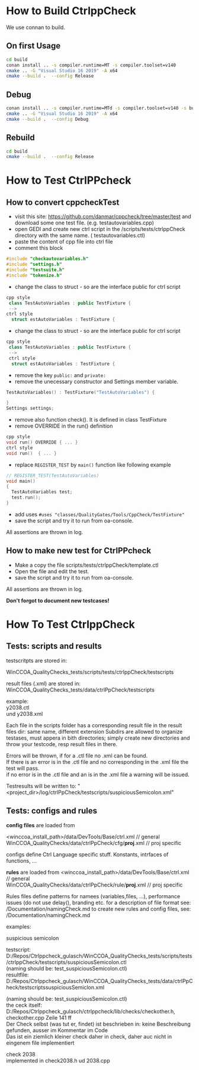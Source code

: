 # How to Build CtrlppCheck

We use connan to build.

## On first Usage

```bash
cd build
conan install .. -s compiler.runtime=MT -s compiler.toolset=v140
cmake .. -G "Visual Studio 16 2019" -A x64
cmake --build .  --config Release
```

## Debug

```bash 
conan install .. -s compiler.runtime=MTd -s compiler.toolset=v140 -s build_type=Debug --build=missing
cmake .. -G "Visual Studio 16 2019" -A x64
cmake --build .  --config Debug
```

## Rebuild

```bash
cd build
cmake --build .  --config Release
```

# How to Test CtrlPPcheck

## How to convert cppcheckTest

+ visit this site: <https://github.com/danmar/cppcheck/tree/master/test> and download some one test file.  (e.g. testautovariables.cpp)
+ open GEDI and create new ctrl script in the /scripts/tests/ctrlppCheck directory with the same name. ( testautovariables.ctl)
+ paste the content of cpp file into ctrl file
+ comment this block

```cpp
#include "checkautovariables.h"
#include "settings.h"
#include "testsuite.h"
#include "tokenize.h"
```

+ change the class to struct - so are the interface public for ctrl script

```cpp
cpp style
 class TestAutoVariables : public TestFixture {
 --> 
ctrl style
  struct estAutoVariables : TestFixture {
```

+ change the class to struct - so are the interface public for ctrl script

```cpp
cpp style
 class TestAutoVariables : public TestFixture {
 --> 
 ctrl style
  struct estAutoVariables : TestFixture {
```

+ remove the key `public:` and `private:`
+ remove the unecessary constructor and Settings member variable.

```cpp
TestAutoVariables() : TestFixture("TestAutoVariables") {

}
Settings settings; 
```

+ remove also function check(). It is defined in class TestFixture
+ remove OVERRIDE in the run() definition

```cpp
cpp style
void run() OVERRIDE { ... }
ctrl style
void run()  { ... }
```

+ replace `REGISTER_TEST` by `main()` function like following example

```cpp
// REGISTER_TEST(TestAutoVariables)
void main()
{
  TestAutoVariables test;
  test.run();
}
```

+ add uses  `#uses "classes/QualityGates/Tools/CppCheck/TestFixture"`
+ save the script and try it to run from oa-console.

 All assertions are thrown in log.

## How to make new test for CtrlPPcheck

+ Make a copy the file scripts/tests/ctrlppCheck/template.ctl
+ Open the file and edit the test.
+ save the script and try it to run from oa-console.

 All assertions are thrown in log.

**Don't forgot to document new testcases!**

# How To Test CtrlppCheck

## Tests: scripts and results

testscritpts are stored in:  

WinCCOA_QualityChecks_tests/scripts/tests/ctrlppCheck/testscripts

result files (.xml) are stored in:  
WinCCOA_QualityChecks_tests/data/ctrlPpCheck/testscripts

example:  
y2038.ctl  
und y2038.xml  

Each file in the scripts folder has a corresponding result file in the result files dir: same name, different extension
Subdirs are allowed to organize testases, must appera in bith directories; simply create new directories and throw your testcode, resp result files in there.  

Errors will be thrown, if for a .ctl file no .xml can be found.  
If there is an error is in the .ctl file and no corresponding <error> in the .xml file the test will pass.  
if  no error is in the .ctl file and an <error> is in the .xml file a warning will be issued.  

Testresults will be written to: "<project_dir>/log/ctrlPpCheck/testscripts/suspiciousSemicolon.xml"

## Tests: configs and rules

**config files** are loaded from 

<winccoa_install_path>/data/DevTools/Base/ctrl.xml // general  
WinCCOA_QualityChecks/data/ctrlPpCheck/cfg/__proj__.xml // proj specific  

configs define Ctrl Language specific stuff. Konstants, intrfaces of functions, ...

**rules** are loaded from
<winccoa_install_path>/data/DevTools/Base/ctrl.xml // general  
WinCCOA_QualityChecks/data/ctrlPpCheck/rule/__proj__.xml // proj specific  

Rules files define patterns
for namees (variables,files, ...), performance issues (do not use delay(), branding etc.
for a description of file format see: /Documentation/namingCheck.md
to create new rules and config files, see: /Documentation/namingCheck.md

examples:  

suspicious semicolon

testscript: D:/Repos/Ctrlppcheck_gulasch/WinCCOA_QualityChecks_tests/scripts/tests/ctrlppCheck/testscripts/suspiciousSemicolon.ctl  
(naming should be: test_suspiciousSemicolon.ctl)  
resultfile: D:/Repos/Ctrlppcheck_gulasch/WinCCOA_QualityChecks_tests/data/ctrlPpCheck/testscriptssuspiciousSemiclon.xml  

(naming should be: test_suspiciousSemicolon.ctl)  
the ceck itself:  
D:/Repos/Ctrlppcheck_gulasch/ctrlppcheck/lib/checks/checkother.h, checkother.cpp Zeile 141 ff  
Der Check selbst (was tut er, findet) ist beschrieben in:  keine Beschreibung gefunden, ausser im Kommentar im Code  
Das ist ein ziemlich kleiner check daher in check, daher auc nicht in eingenem file implementiert  

check 2038  
implemented in check2038.h ud 2038.cpp
